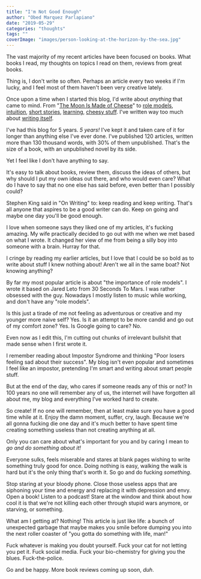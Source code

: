 ```yaml
---
title: "I'm Not Good Enough"
author: "Obed Marquez Parlapiano"
date: "2019-05-29"
categories: "thoughts"
tags: ""
coverImage: "images/person-looking-at-the-horizon-by-the-sea.jpg"
---
```


The vast majority of my recent articles have been focused on books. What books I read, my thoughts on topics I read on them, reviews from great books.

Thing is, I don't write so often. Perhaps an article every two weeks if I'm lucky, and I feel most of them haven't been very creative lately.

Once upon a time when I started this blog, I'd write about _anything_ that came to mind. From "[The Moon Is Made of Cheese](https://obedparla.com/philosophy/la-luna-es-de-queso-por-que/)" to [role models](https://obedparla.com/miscellaneous/la-importancia-de-tener-un-modelo-a-seguir/), [intuition](https://obedparla.com/philosophy/intuition-a-gift-we-all-share/), [short stories](https://obedparla.com/short-stories/short-story-a-magic-bowl-full-of-tears/), [learning](https://obedparla.com/self-development/how-to-gain-knowledge/), [cheesy stuff](https://obedparla.com/poems/poem-loved-unkown-lonely-mistaken/). I've written way too much about [writing itself](https://obedparla.com/thoughts/why-do-i-write-what-will-i-do-with-it/).

I've had this blog for 5 years. _5 years!_ I've kept it and taken care of it for longer than anything else I've ever done. I've published 120 articles, written more than 130 thousand words, with 30% of them unpublished. That's the size of a book, with an unpublished novel by its side.

Yet I feel like I don't have anything to say.

It's easy to talk about books, review them, discuss the ideas of others, but why should I put my own ideas out there, and who would even care? What do I have to say that no one else has said before, even better than I possibly could?

Stephen King said in "On Writing" to: keep reading and keep writing. That's all anyone that aspires to be a good writer can do. Keep on going and maybe one day you'll be good enough.

I love when someone says they liked one of my articles, it's fucking amazing. My wife practically decided to go out with me when we met based on what I wrote. It changed her view of me from being a silly boy into someone with a brain. Hurray for that.

I cringe by reading my earlier articles, but I love that I could be so bold as to write about stuff I knew nothing about! Aren't we all in the same boat? Not knowing anything?

By far my most popular article is about "the importance of role models". I wrote it based on Jared Leto from 30 Seconds To Mars. I was rather obsessed with the guy. Nowadays I mostly listen to music while working, and don't have any "role models".

Is this just a tirade of me not feeling as adventurous or creative and my younger more naive self? Yes. Is it an attempt to be more candid and go out of my comfort zone? Yes. Is Google going to care? No.

Even now as I edit this, I'm cutting out chunks of irrelevant bullshit that made sense when I first wrote it.

I remember reading about Impostor Syndrome and thinking "Poor losers feeling sad about their success". My blog isn't even popular and sometimes I feel like an impostor, pretending I'm smart and writing about smart people stuff.

But at the end of the day, who cares if someone reads any of this or not? In 100 years no one will remember any of us, the internet will have forgotten all about me, my blog and everything I've worked hard to create.

So create! If no one will remember, then at least make sure you have a good time while at it. Enjoy the damn moment, suffer, cry, laugh. Because we're all gonna fucking die one day and it's much better to have spent time creating something useless than not creating anything at all.

Only you can care about what's important for you and by caring I mean to _go and do something about it!_

Everyone sulks, feels miserable and stares at blank pages wishing to write something truly good for once. Doing nothing is easy, walking the walk is hard but it's the only thing that's worth it. So go and do fucking _something_.

Stop staring at your bloody phone. Close those useless apps that are siphoning your time and energy and replacing it with depression and envy. Open a book! Listen to a podcast! Stare at the window and think about how cool it is that we're not killing each other through stupid wars anymore, or starving, or something.

What am I getting at? Nothing! This article is just like life: a bunch of unexpected garbage that maybe makes you smile before dumping you into the next roller coaster of "you gotta do something with life, man!"

Fuck whatever is making you doubt yourself. Fuck your cat for not letting you pet it. Fuck social media. Fuck your bio-chemistry for giving you the blues. Fuck-the-police.

Go and be happy. More book reviews coming up soon, _duh_.
